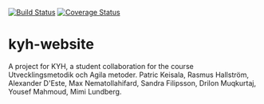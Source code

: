 [![Build Status](https://travis-ci.org/ElisFilipsson/kyh-website.svg?branch=development)](https://travis-ci.org/ElisFilipsson/kyh-website) [![Coverage Status](https://coveralls.io/repos/github/ElisFilipsson/kyh-website/badge.svg?branch=master)](https://coveralls.io/github/ElisFilipsson/kyh-website?branch=master)

# kyh-website
A project for KYH, a student collaboration for the course Utvecklingsmetodik och Agila metoder. Patric Keisala, Rasmus Hallström, Alexander D'Este, Max Nematollahifard, Sandra Filipsson, Drilon Muqkurtaj, Yousef Mahmoud, Mimi Lundberg.
